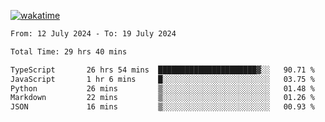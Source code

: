 [![wakatime](https://wakatime.com/badge/user/702d7a0d-6421-40c6-be4d-9b18f6ca91d5.svg)](https://wakatime.com/@702d7a0d-6421-40c6-be4d-9b18f6ca91d5)

<!--START_SECTION:waka-->

```txt
From: 12 July 2024 - To: 19 July 2024

Total Time: 29 hrs 40 mins

TypeScript       26 hrs 54 mins  ██████████████████████▓░░   90.71 %
JavaScript       1 hr 6 mins     █░░░░░░░░░░░░░░░░░░░░░░░░   03.75 %
Python           26 mins         ▒░░░░░░░░░░░░░░░░░░░░░░░░   01.48 %
Markdown         22 mins         ▒░░░░░░░░░░░░░░░░░░░░░░░░   01.26 %
JSON             16 mins         ▒░░░░░░░░░░░░░░░░░░░░░░░░   00.93 %
```

<!--END_SECTION:waka-->